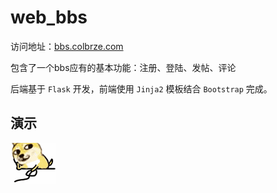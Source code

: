 # web_bbs
访问地址：[bbs.colbrze.com](http://colbrze.xyz/topic/)

包含了一个bbs应有的基本功能：注册、登陆、发帖、评论

后端基于 `Flask` 开发，前端使用 `Jinja2` 模板结合 `Bootstrap` 完成。

## 演示
![演示](images/doge.gif) 